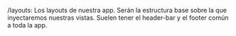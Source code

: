 /layouts: Los layouts de nuestra app. Serán la estructura base sobre la que inyectaremos nuestras vistas. Suelen tener el header-bar y el footer común a toda la app.